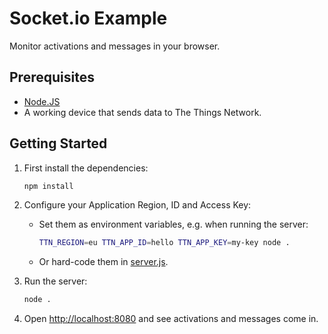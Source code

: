 # Socket.io Example
Monitor activations and messages in your browser.

## Prerequisites

* [Node.JS](https://nodejs.org/)
* A working device that sends data to The Things Network.

## Getting Started

1.  First install the dependencies:

    ```bash
    npm install
    ```

2.  Configure your Application Region, ID and Access Key:

    *  Set them as environment variables, e.g. when running the server:

        ```bash
        TTN_REGION=eu TTN_APP_ID=hello TTN_APP_KEY=my-key node .
        ```
        
    *  Or hard-code them in [server.js](server.js#L11).

3.  Run the server:

    ```bash
    node .
    ```
4.  Open [http://localhost:8080](http://localhost:8080/) and see activations and messages come in.
